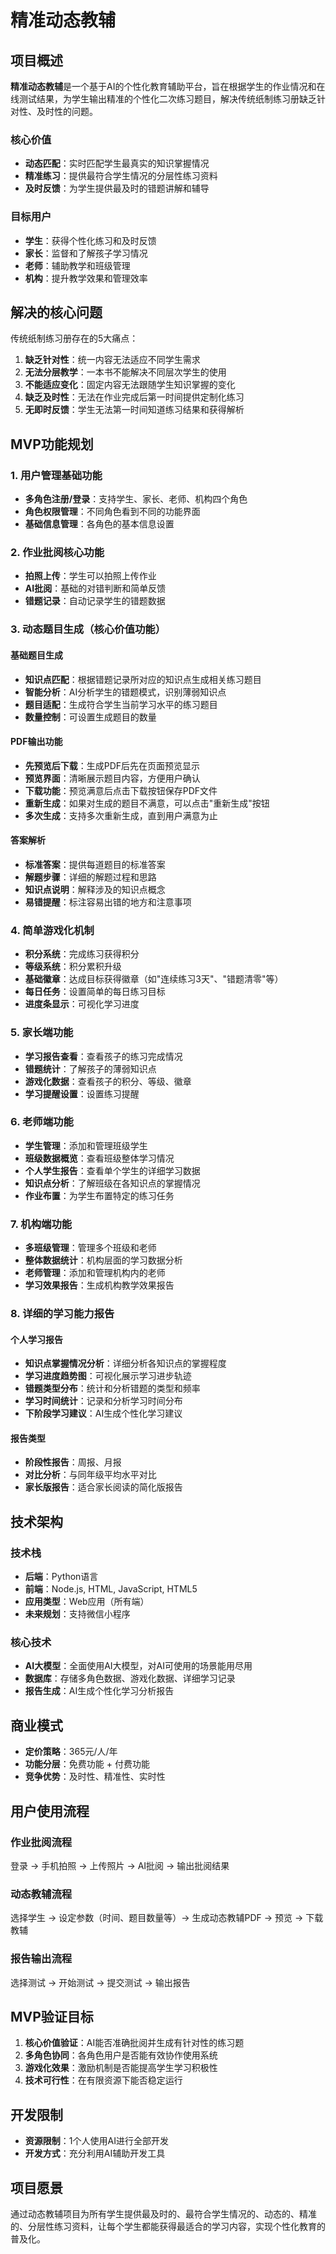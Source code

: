 # 精准动态教辅

## 项目概述

**精准动态教辅**是一个基于AI的个性化教育辅助平台，旨在根据学生的作业情况和在线测试结果，为学生输出精准的个性化二次练习题目，解决传统纸制练习册缺乏针对性、及时性的问题。

### 核心价值
- **动态匹配**：实时匹配学生最真实的知识掌握情况
- **精准练习**：提供最符合学生情况的分层性练习资料
- **及时反馈**：为学生提供最及时的错题讲解和辅导

### 目标用户
- **学生**：获得个性化练习和及时反馈
- **家长**：监督和了解孩子学习情况
- **老师**：辅助教学和班级管理
- **机构**：提升教学效果和管理效率

## 解决的核心问题

传统纸制练习册存在的5大痛点：
1. **缺乏针对性**：统一内容无法适应不同学生需求
2. **无法分层教学**：一本书不能解决不同层次学生的使用
3. **不能适应变化**：固定内容无法跟随学生知识掌握的变化
4. **缺乏及时性**：无法在作业完成后第一时间提供定制化练习
5. **无即时反馈**：学生无法第一时间知道练习结果和获得解析

## MVP功能规划

### 1. 用户管理基础功能
- **多角色注册/登录**：支持学生、家长、老师、机构四个角色
- **角色权限管理**：不同角色看到不同的功能界面
- **基础信息管理**：各角色的基本信息设置

### 2. 作业批阅核心功能
- **拍照上传**：学生可以拍照上传作业
- **AI批阅**：基础的对错判断和简单反馈
- **错题记录**：自动记录学生的错题数据

### 3. 动态题目生成（核心价值功能）

#### 基础题目生成
- **知识点匹配**：根据错题记录所对应的知识点生成相关练习题目
- **智能分析**：AI分析学生的错题模式，识别薄弱知识点
- **题目适配**：生成符合学生当前学习水平的练习题目
- **数量控制**：可设置生成题目的数量

#### PDF输出功能
- **先预览后下载**：生成PDF后先在页面预览显示
- **预览界面**：清晰展示题目内容，方便用户确认
- **下载功能**：预览满意后点击下载按钮保存PDF文件
- **重新生成**：如果对生成的题目不满意，可以点击"重新生成"按钮
- **多次生成**：支持多次重新生成，直到用户满意为止

#### 答案解析
- **标准答案**：提供每道题目的标准答案
- **解题步骤**：详细的解题过程和思路
- **知识点说明**：解释涉及的知识点概念
- **易错提醒**：标注容易出错的地方和注意事项

### 4. 简单游戏化机制
- **积分系统**：完成练习获得积分
- **等级系统**：积分累积升级
- **基础徽章**：达成目标获得徽章（如"连续练习3天"、"错题清零"等）
- **每日任务**：设置简单的每日练习目标
- **进度条显示**：可视化学习进度

### 5. 家长端功能
- **学习报告查看**：查看孩子的练习完成情况
- **错题统计**：了解孩子的薄弱知识点
- **游戏化数据**：查看孩子的积分、等级、徽章
- **学习提醒设置**：设置练习提醒

### 6. 老师端功能
- **学生管理**：添加和管理班级学生
- **班级数据概览**：查看班级整体学习情况
- **个人学生报告**：查看单个学生的详细学习数据
- **知识点分析**：了解班级在各知识点的掌握情况
- **作业布置**：为学生布置特定的练习任务

### 7. 机构端功能
- **多班级管理**：管理多个班级和老师
- **整体数据统计**：机构层面的学习数据分析
- **老师管理**：添加和管理机构内的老师
- **学习效果报告**：生成机构教学效果报告

### 8. 详细的学习能力报告

#### 个人学习报告
- **知识点掌握情况分析**：详细分析各知识点的掌握程度
- **学习进度趋势图**：可视化展示学习进步轨迹
- **错题类型分布**：统计和分析错题的类型和频率
- **学习时间统计**：记录和分析学习时间分布
- **下阶段学习建议**：AI生成个性化学习建议

#### 报告类型
- **阶段性报告**：周报、月报
- **对比分析**：与同年级平均水平对比
- **家长版报告**：适合家长阅读的简化版报告

## 技术架构

### 技术栈
- **后端**：Python语言
- **前端**：Node.js, HTML, JavaScript, HTML5
- **应用类型**：Web应用（所有端）
- **未来规划**：支持微信小程序

### 核心技术
- **AI大模型**：全面使用AI大模型，对AI可使用的场景能用尽用
- **数据库**：存储多角色数据、游戏化数据、详细学习记录
- **报告生成**：AI生成个性化学习分析报告

## 商业模式

- **定价策略**：365元/人/年
- **功能分层**：免费功能 + 付费功能
- **竞争优势**：及时性、精准性、实时性

## 用户使用流程

### 作业批阅流程
登录 → 手机拍照 → 上传照片 → AI批阅 → 输出批阅结果

### 动态教辅流程
选择学生 → 设定参数（时间、题目数量等）→ 生成动态教辅PDF → 预览 → 下载教辅

### 报告输出流程
选择测试 → 开始测试 → 提交测试 → 输出报告

## MVP验证目标

1. **核心价值验证**：AI能否准确批阅并生成有针对性的练习题
2. **多角色协同**：各角色用户是否能有效协作使用系统
3. **游戏化效果**：激励机制是否能提高学生学习积极性
4. **技术可行性**：在有限资源下能否稳定运行

## 开发限制

- **资源限制**：1个人使用AI进行全部开发
- **开发方式**：充分利用AI辅助开发工具

## 项目愿景

通过动态教辅项目为所有学生提供最及时的、最符合学生情况的、动态的、精准的、分层性练习资料，让每个学生都能获得最适合的学习内容，实现个性化教育的普及化。